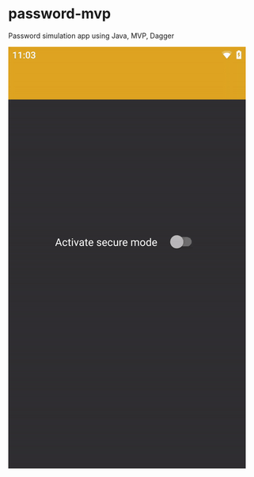 # password-mvp

Password simulation app using Java, MVP, Dagger

![GIF preview](https://github.com/leodeleon22/password-mvp/blob/master/demo.gif)
